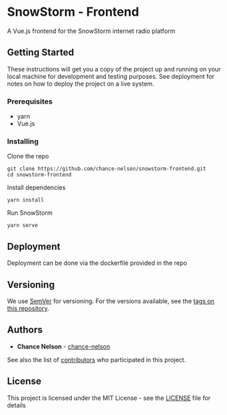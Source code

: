 # SnowStorm - Frontend

A Vue.js frontend for the SnowStorm internet radio platform

## Getting Started

These instructions will get you a copy of the project up and running on your local machine for development and testing purposes. See deployment for notes on how to deploy the project on a live system.

### Prerequisites

* yarn
* Vue.js

### Installing

Clone the repo
```
git clone https://github.com/chance-nelson/snowstorm-frontend.git
cd snowstorm-frontend
```

Install dependencies
```
yarn install
```

Run SnowStorm
```
yarn serve
```

## Deployment

Deployment can be done via the dockerfile provided in the repo

## Versioning

We use [SemVer](http://semver.org/) for versioning. For the versions available, see the [tags on this repository](https://github.com/your/project/tags). 

## Authors

* **Chance Nelson** - [chance-nelson](https://github.com/chance-nelson)

See also the list of [contributors](https://github.com/chance-nelson/SnowStorm/contributors) who participated in this project.

## License

This project is licensed under the MIT License - see the [LICENSE](LICENSE) file for details
